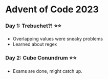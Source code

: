 # Advent of Code 2023

### Day 1: Trebuchet?! ⭐⭐

- Overlapping values were sneaky problems
- Learned about regex

### Day 2: Cube Conundrum ⭐⭐

- Exams are done, might catch up.


